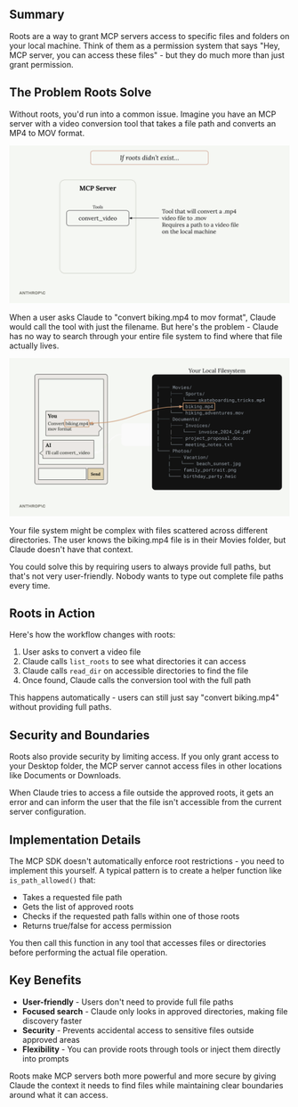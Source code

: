## Summary
Roots are a way to grant MCP servers access to specific files and folders on your local machine. Think of them as a permission system that says "Hey, MCP server, you can access these files" - but they do much more than just grant permission.

## The Problem Roots Solve
Without roots, you'd run into a common issue. Imagine you have an MCP server with a video conversion tool that takes a file path and converts an MP4 to MOV format.

<img src="image1.png" alt="image_1" width="700" >


When a user asks Claude to "convert biking.mp4 to mov format", Claude would call the tool with just the filename. But here's the problem - Claude has no way to search through your entire file system to find where that file actually lives.

<img src="image2.png" alt="image_2" width="700" >

Your file system might be complex with files scattered across different directories. The user knows the biking.mp4 file is in their Movies folder, but Claude doesn't have that context.

You could solve this by requiring users to always provide full paths, but that's not very user-friendly. Nobody wants to type out complete file paths every time.

## Roots in Action
Here's how the workflow changes with roots:

1. User asks to convert a video file  
2. Claude calls `list_roots` to see what directories it can access  
3. Claude calls `read_dir` on accessible directories to find the file  
4. Once found, Claude calls the conversion tool with the full path  

This happens automatically - users can still just say "convert biking.mp4" without providing full paths.

## Security and Boundaries
Roots also provide security by limiting access. If you only grant access to your Desktop folder, the MCP server cannot access files in other locations like Documents or Downloads.

When Claude tries to access a file outside the approved roots, it gets an error and can inform the user that the file isn't accessible from the current server configuration.

## Implementation Details
The MCP SDK doesn't automatically enforce root restrictions - you need to implement this yourself. A typical pattern is to create a helper function like `is_path_allowed()` that:

- Takes a requested file path  
- Gets the list of approved roots  
- Checks if the requested path falls within one of those roots  
- Returns true/false for access permission  

You then call this function in any tool that accesses files or directories before performing the actual file operation.

## Key Benefits
- **User-friendly** - Users don't need to provide full file paths  
- **Focused search** - Claude only looks in approved directories, making file discovery faster  
- **Security** - Prevents accidental access to sensitive files outside approved areas  
- **Flexibility** - You can provide roots through tools or inject them directly into prompts  

Roots make MCP servers both more powerful and more secure by giving Claude the context it needs to find files while maintaining clear boundaries around what it can access.

